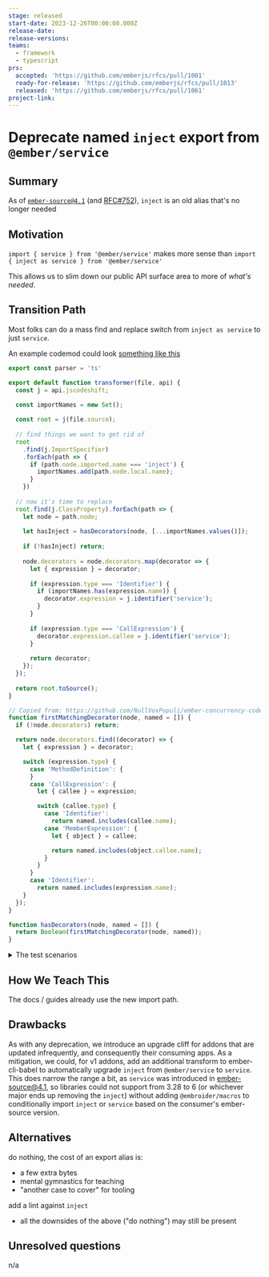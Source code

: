 ```yaml
---
stage: released
start-date: 2023-12-26T00:00:00.000Z
release-date:
release-versions:
teams:
  - framework
  - typescript
prs:
  accepted: 'https://github.com/emberjs/rfcs/pull/1001'
  ready-for-release: 'https://github.com/emberjs/rfcs/pull/1013'
  released: 'https://github.com/emberjs/rfcs/pull/1061'
project-link:
---
```


<!---
Directions for above:

stage: Leave as is
start-date: Fill in with today's date, 2032-12-01T00:00:00.000Z
release-date: Leave as is
release-versions: Leave as is
teams: Include only the [team(s)](README.md#relevant-teams) for which this RFC applies
prs:
  accepted: Fill this in with the URL for the Proposal RFC PR
project-link: Leave as is
-->

# Deprecate named `inject` export from `@ember/service`

## Summary

As of [`ember-source@4.1`](https://blog.emberjs.com/ember-4-1-released) (and [RFC#752](https://github.com/emberjs/rfcs/pull/752)),  `inject` is an old alias that's no longer needed

## Motivation

`import { service } from '@ember/service'`
makes more sense than 
`import { inject as service } from '@ember/service'`

This allows us to slim down our public API surface area to more of _what's needed_.


## Transition Path

Most folks can do a mass find and replace switch from `inject as service` to just `service`.

An example codemod could look [something like this](https://astexplorer.net/#/gist/119f88339ea024e7cde63c71f52ce216/4d128a1239cbb56e00a69d3f710d67c20ed0e431)
```js 
export const parser = 'ts'

export default function transformer(file, api) {
  const j = api.jscodeshift;
  
  const importNames = new Set();

  const root = j(file.source);
  
  // find things we want to get rid of
  root
    .find(j.ImportSpecifier)
    .forEach(path => {
      if (path.node.imported.name === 'inject') {
      	importNames.add(path.node.local.name);
      }
    })
  
  // now it's time to replace
  root.find(j.ClassProperty).forEach(path => {
    let node = path.node;
    
    let hasInject = hasDecorators(node, [...importNames.values()]);
    
    if (!hasInject) return;
    
    node.decorators = node.decorators.map(decorator => {
      let { expression } = decorator;
      
      if (expression.type === 'Identifier') {
        if (importNames.has(expression.name)) {
          decorator.expression = j.identifier('service');
        }
      }
      
      if (expression.type === 'CallExpression') {
        decorator.expression.callee = j.identifier('service');
      }
      
      return decorator;
    });
  });
  
  return root.toSource();
}

// Copied from: https://github.com/NullVoxPopuli/ember-concurrency-codemods/tree/main
function firstMatchingDecorator(node, named = []) {
  if (!node.decorators) return;

  return node.decorators.find((decorator) => {
    let { expression } = decorator;

    switch (expression.type) {
      case 'MethodDefinition': {
      }
      case 'CallExpression': {
        let { callee } = expression;

        switch (callee.type) {
          case 'Identifier':
            return named.includes(callee.name);
          case 'MemberExpression': {
            let { object } = callee;

            return named.includes(object.callee.name);
          }
        }
      }
      case 'Identifier':
        return named.includes(expression.name);
    }
  });
}

function hasDecorators(node, named = []) {
  return Boolean(firstMatchingDecorator(node, named));
}
```

<details><summary>The test scenarios</summary>

```ts 
import { inject } from '@ember/service';
import { inject as service } from '@ember/service';
// import Service from '@ember/service';
import BaseService from '@ember/service';
import { inject as serviceDecorator } from '@ember/service';
import { inject as x } from '@ember/service';
// import { service } from '@ember/service';
import { service as y } from '@ember/service';
// import Service, { inject, service } from '@ember/service';
import Service, { inject as s } from '@ember/service';


export default class Demo extends Service {
  
}

export default class Demo2 extends BaseService {
  // simple
  @inject router;
  @service router1;
  @x router2;
  @y router3;
  @serviceDecorator router4;
  @inject('router') router41;
  
  // TS-only
  @inject declare router5: Type;
  @inject('router') declare router51: Type;
  @service declare router6: Type;
  @x declare router7: Type;
  @y declare router8: Type;
  @serviceDecorator declare router9: Type;
}
```

</detailS>


## How We Teach This

The docs / guides already use the new import path.

## Drawbacks

As with any deprecation, we introduce an upgrade cliff for addons that are updated infrequently, and consequently their consuming apps.
As a mitigation, we could, for v1 addons, add an additional transform to ember-cli-babel to automatically upgrade `inject` from `@ember/service` to `service`.
This does narrow the range a bit, as `service` was introduced in ember-source@4.1, so libraries could not support from 3.28 to 6 (or whichever major ends up removing the `inject`) without adding `@embroider/macros` to conditionally import `inject` or `service` based on the consumer's ember-source version.

## Alternatives

do nothing, the cost of an export alias is:
- a few extra bytes
- mental gymnastics for teaching
- "another case to cover" for tooling

add a lint against `inject`
- all the downsides of the above ("do nothing") may still be present

## Unresolved questions

n/a
